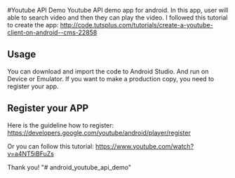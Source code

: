 #Youtube API Demo
Youtube API demo app for android. In this app, user will able to search video and then they can play the video.    I followed this tutorial to create the app: http://code.tutsplus.com/tutorials/create-a-youtube-client-on-android--cms-22858 

## Usage 
You can download and import the code to Android Studio. And run on Device or Emulator. If you want to make a production copy, you need to register your app.
## Register your APP
Here is the guideline how to register: https://developers.google.com/youtube/android/player/register

Or you can follow this tutorial: https://www.youtube.com/watch?v=a4NT5iBFuZs 

Thank you!
"# android_youtube_api_demo" 
